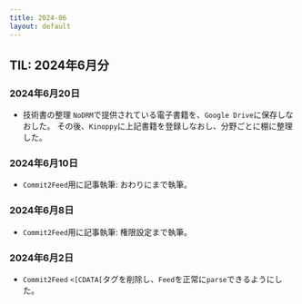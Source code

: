 ```yaml
---
title: 2024-06
layout: default
---
```


## TIL: 2024年6月分

### 2024年6月20日

- 技術書の整理
  `NoDRM`で提供されている電子書籍を、`Google Drive`に保存しなおした。
  その後、`Kinoppy`に上記書籍を登録しなおし、分野ごとに棚に整理した。

### 2024年6月10日

- `Commit2Feed`用に記事執筆:
  おわりにまで執筆。

### 2024年6月8日

- `Commit2Feed`用に記事執筆:
  権限設定まで執筆。

### 2024年6月2日

- `Commit2Feed`
  `<[CDATA[`タグを削除し、`Feed`を正常に`parse`できるようにした。
